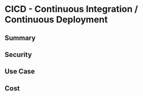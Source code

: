 # CICD - Continuous Integration / Continuous Deployment

## Summary

## Security

## Use Case

## Cost
